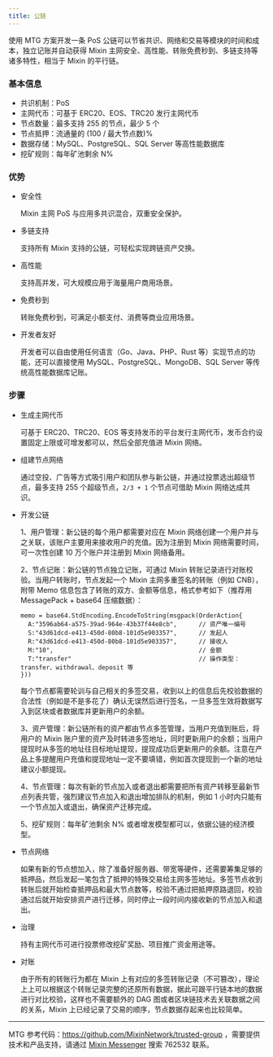 ```yaml
---
title: 公链
---
```


使用 MTG 方案开发一条 PoS 公链可以节省共识、网络和交易等模块的时间和成本，独立记账并自动获得 Mixin 主网安全、高性能、转账免费秒到、多链支持等诸多特性，相当于 Mixin 的平行链。

### 基本信息

- 共识机制：PoS
- 主网代币：可基于 ERC20、EOS、TRC20 发行主网代币
- 节点数量：最多支持 255 的节点，最少 5 个
- 节点抵押：流通量的 (100 / 最大节点数)%
- 数据存储：MySQL、PostgreSQL、SQL Server 等高性能数据库
- 挖矿规则：每年矿池剩余 N%

### 优势

- 安全性

  Mixin 主网 PoS 与应用多共识混合，双重安全保护。

- 多链支持

  支持所有 Mixin 支持的公链，可轻松实现跨链资产交换。

- 高性能

  支持高并发，可大规模应用于海量用户商用场景。

- 免费秒到

  转账免费秒到，可满足小额支付、消费等商业应用场景。

- 开发者友好

  开发者可以自由使用任何语言（Go、Java、PHP、Rust 等）实现节点的功能，还可以直接使用 MySQL、PostgreSQL、MongoDB、SQL Server 等传统高性能数据库记账。

### 步骤

- 生成主网代币

  可基于 ERC20、TRC20、EOS 等支持发币的平台发行主网代币，发币合约设置固定上限或可增发都可以，然后全部充值进 Mixin 网络。

- 组建节点网络

  通过空投、广告等方式吸引用户和团队参与新公链，并通过投票选出超级节点，最多支持 255 个超级节点，`2/3 + 1` 个节点可借助 Mixin 网络达成共识。

- 开发公链

  1、用户管理：新公链的每个用户都需要对应在 Mixin 网络创建一个用户并与之关联，该账户主要用来接收用户的充值。因为注册到 Mixin 网络需要时间，可一次性创建 10 万个账户并注册到 Mixin 网络备用。

  2、节点记账：新公链的节点独立记账，可通过 Mixin 转账记录进行对账校验。当用户转账时，节点发起一个 Mixin 主网多重签名的转账（例如 CNB），附带 Memo 信息包含了转账的双方、金额等信息，格式参考如下（推荐用 MessagePack + base64 压缩数据）：
  ```golang
  memo = base64.StdEncoding.EncodeToString(msgpack(OrderAction{
    A:"3596ab64-a575-39ad-964e-43b37f44e8cb",      // 资产唯一编号
    S:"43d61dcd-e413-450d-80b8-101d5e903357",      // 发起人
    R:"43d61dcd-e413-450d-80b8-101d5e903357",      // 接收人
    M:"10",                                        // 金额
    T:"transfer"                                   // 操作类型：transfer、withdrawal、deposit 等
  }))
  ```
  每个节点都需要轮训与自己相关的多签交易，收到以上的信息后先校验数据的合法性（例如是不是多花了）确认无误然后进行签名，一旦多签生效将数据写入到区块或者数据库并更新用户的余额。

  3、资产管理：新公链所有的资产都由节点多签管理，当用户充值到账后，将用户的 Mixin 账户里的资产及时转进多签地址，同时更新用户的余额；当用户提现时从多签的地址往目标地址提现，提现成功后更新用户的余额。注意在产品上多提醒用户充值和提现地址一定不要填错，例如首次提现到一个新的地址建议小额提现。

  4、节点管理：每次有新的节点加入或者退出都需要把所有资产转移至最新节点列表共管，强烈建议节点加入和退出增加排队的机制，例如 1 小时内只能有一个节点加入或退出，确保资产迁移完成。

  5、挖矿规则：每年矿池剩余 N% 或者增发模型都可以，依据公链的经济模型。

- 节点网络

  如果有新的节点想加入，除了准备好服务器、带宽等硬件，还需要筹集足够的抵押品，然后发起一笔包含了抵押的特殊交易给主网多签地址。多签节点收到转账后就开始检查抵押品和最大节点数等，校验不通过把抵押原路退回，校验通过后就开始安排资产进行迁移，同时停止一段时间内接收新的节点加入和退出。

- 治理

  持有主网代币可进行投票修改挖矿奖励、项目推广资金用途等。

- 对账

  由于所有的转账行为都在 Mixin 上有对应的多签转账记录（不可篡改），理论上上可以根据这个转账记录完整的还原所有数据，据此可跟平行链本地的数据进行对比校验，这样也不需要额外的 DAG 图或者区块链技术去关联数据之间的关系，Mixin 上已经记录了交易的顺序，节点数据存起来也比较简单。

---

MTG 参考代码：https://github.com/MixinNetwork/trusted-group ，需要提供技术和产品支持，请通过 [Mixin Messenger](https://w3c.group/c/1609251387450619) 搜索 762532 联系。